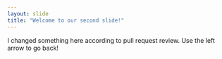 ```yaml
---
layout: slide
title: "Welcome to our second slide!"
---
```

I changed something here according to pull request review.
Use the left arrow to go back!
